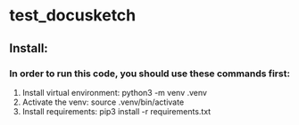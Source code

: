 # test_docusketch
## Install: 
### In order to run this code, you should use these commands first:
1. Install virtual environment: python3 -m venv .venv
2. Activate the venv: source .venv/bin/activate
3. Install requirements: pip3 install -r requirements.txt
